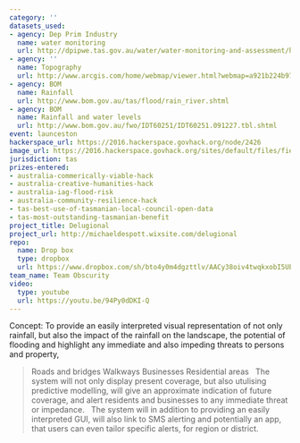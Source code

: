 ```yaml
---
category: ''
datasets_used:
- agency: Dep Prim Industry
  name: water monitoring
  url: http://dpipwe.tas.gov.au/water/water-monitoring-and-assessment/hydrological-assessm
- agency: ''
  name: Topography
  url: http://www.arcgis.com/home/webmap/viewer.html?webmap=a921b224b9724f0b81af543d637ceb9f
- agency: BOM
  name: Rainfall
  url: http://www.bom.gov.au/tas/flood/rain_river.shtml
- agency: BOM
  name: Rainfall and water levels
  url: http://www.bom.gov.au/fwo/IDT60251/IDT60251.091227.tbl.shtml
event: launceston
hackerspace_url: https://2016.hackerspace.govhack.org/node/2426
image_url: https://2016.hackerspace.govhack.org/sites/default/files/field/image/CkQeRkjUoAApDTk_1.jpg
jurisdiction: tas
prizes-entered:
- australia-commerically-viable-hack
- australia-creative-humanities-hack
- australia-iag-flood-risk
- australia-community-resilience-hack
- tas-best-use-of-tasmanian-local-council-open-data
- tas-most-outstanding-tasmanian-benefit
project_title: Delugional
project_url: http://michaeldespott.wixsite.com/delugional
repo:
  name: Drop box
  type: dropbox
  url: https://www.dropbox.com/sh/bto4y0m4dgzttlv/AACy38oiv4twqkxobI5UE0cZa?dl=0
team_name: Team Obscurity
video:
  type: youtube
  url: https://youtu.be/94Py0dDKI-Q
---
```


Concept: To provide an easily interpreted visual representation of not only rainfall, but also the impact of the rainfall on the landscape, the potential of flooding and highlight any immediate and also impeding threats to persons and property, 
 
> Roads and bridges
> Walkways
> Businesses
> Residential areas
 
The system will not only display present coverage, but also utulising predictive modelling, will give an approximate indication of future coverage, and alert residents and businesses to any immediate threat or impedance.
 
The system will in addition to providing an easily interpreted GUI, will also link to SMS alerting and potentially an app, that users can even tailor specific alerts, for region or district.